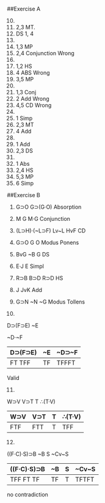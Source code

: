 ##Exercise A

10.
  4. 2,3 MT.
  5. DS 1, 4
11. 
  4. 1,3 MP
  5. 2,4 Conjunction  Wrong
12.
  4. 1,2 HS
  5. 4 ABS            Wrong
  6. 3,5 MP
13.
  4. 1,3 Conj
  5. 2 Add            Wrong
  6. 4,5 CD           Wrong 
14.
  3. 1 Simp
  4. 2,3 MT
  5. 4 Add
15. 
  3. 1 Add
  4. 2,3 DS
16.
  4. 1 Abs
  5. 2,4 HS
  6. 5,3 MP
  7. 6 Simp


##Exercise B

1. G⊃O G⊃(G·O) Absorption
1. M G M·G Conjunction
1. (L⊃H)·(~L⊃F) Lv~L HvF CD
1. G⊃O G O Modus Ponens
1. BvG ~B G DS
6. E·J E Simpl
7. R⊃B B⊃D R⊃D HS
8. J JvK Add
9. G⊃N ~N ~G Modus Tollens

10.

D⊃(F⊃E)
~E

~D·~F

|  D⊃(F⊃E)  |  ~E  |  ~D⊃~F  |
|-----------|------|---------|
|  FT TFF   |  TF  |  TFFFT  |

Valid

11.

W⊃V V⊃T T ∴(T·V)

|  W⊃V  |  V⊃T  |  T  |  ∴(T·V)  |
|-------|-------|-----|----------|
|  FTF  |  FTT  |  T  |    TFF   |

12.

((F·C)·S)⊃B ~B  S ~Cv~S

|  ((F·C)·S)⊃B  |  ~B  |  S  |  ~Cv~S  |
|---------------|------|-----|---------|
|    TFF FT TF  |  TF  |  T  |  TFTFT  |

no contradiction





